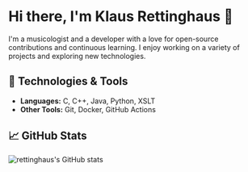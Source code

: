 # Hi there, I'm Klaus Rettinghaus 👋

I'm a musicologist and a developer with a love for open-source contributions and continuous learning. I enjoy working on a variety of projects and exploring new technologies.

## 🔧 Technologies & Tools

- **Languages:** C, C++, Java, Python, XSLT
- **Other Tools:** Git, Docker, GitHub Actions

## 📈 GitHub Stats

![rettinghaus's GitHub stats](https://github-readme-stats.vercel.app/api?username=rettinghaus&show_icons=true&theme=transparent)

<!--
**rettinghaus/rettinghaus** is a ✨ _special_ ✨ repository because its `README.md` (this file) appears on your GitHub profile.

Here are some ideas to get you started:

- 🔭 I’m currently working on ...
- 🌱 I’m currently learning ...
- 👯 I’m looking to collaborate on ...
- 🤔 I’m looking for help with ...
- 💬 Ask me about ...
- 📫 How to reach me: ...
- 😄 Pronouns: ...
- ⚡ Fun fact: ...
-->
